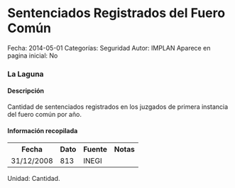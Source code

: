 Sentenciados Registrados del Fuero Común
=====

Fecha: 2014-05-01
Categorías: Seguridad
Autor: IMPLAN
Aparece en pagina inicial: No

### La Laguna

#### Descripción

Cantidad de sentenciados registrados en los juzgados de primera instancia del fuero común por año.

#### Información recopilada

<table class="table table-hover table-bordered matriz">
  <tr><th>Fecha</th><th>Dato</th><th>Fuente</th><th>Notas</th></tr>
  <tr><td class="centrado">31/12/2008</td><td class="derecha">813</td><td>INEGI</td><td></td></tr>
</table>

Unidad: Cantidad.
